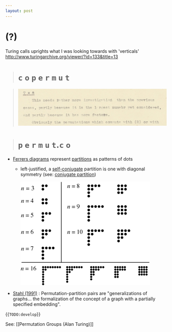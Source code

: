 ```yaml
---
layout: post
---
```

# (?)

Turing calls uprights what I was looking towards with 'verticals' http://www.turingarchive.org/viewer/?id=133&title=13

> # `c` `o` `p` `e` `r` `m` `u` `t`

> ![](https://raw.githubusercontent.com/lmmx/shots/master/2016/Aug/big-data-crop.png)

> # `p` `e` `r` `m` `u` `t`.`c` `o`

- [Ferrers diagrams](http://mathworld.wolfram.com/FerrersDiagram.html) represent [partitions](http://mathworld.wolfram.com/Partition.html) as patterns of dots
  - left-justified, a [self-conjugate](http://mathworld.wolfram.com/Self-ConjugatePartition.html) partition is one with diagonal symmetry (see: [conjugate partition](http://mathworld.wolfram.com/ConjugatePartition.html))

    ![](https://raw.githubusercontent.com/lmmx/shots/master/2016/Aug/SelfConjugatePartitions_1000.gif)

- [Stahl (1991)](http://www.sciencedirect.com/science/article/pii/009589569190062O) : Permutation-partition pairs are "generalizations of graphs… the formalization of the concept of a graph with a partially specified embedding".

{{`TODO:develop`}}

See: [[Permutation Groups (Alan Turing)]]
